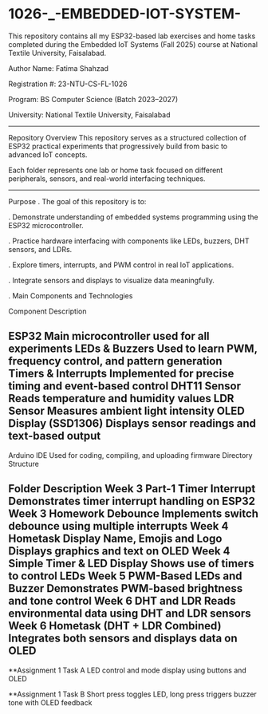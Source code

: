 # 1026-_-EMBEDDED-IOT-SYSTEM-

This repository contains all my ESP32-based lab exercises and home tasks completed during the Embedded IoT Systems (Fall 2025) course at National Textile University, Faisalabad.

Author
Name: Fatima Shahzad

Registration #: 23-NTU-CS-FL-1026

Program: BS Computer Science (Batch 2023–2027)

University: National Textile University, Faisalabad

------------------------------------------------------------------------------------------------------------------
Repository Overview
This repository serves as a structured collection of ESP32 practical experiments that progressively build from basic to advanced IoT concepts.

Each folder represents one lab or home task focused on different peripherals, sensors, and real-world interfacing techniques.

-----------------------------------------------------------------------------------------------------------------
Purpose
. The goal of this repository is to:

. Demonstrate understanding of embedded systems programming using the ESP32 microcontroller.

. Practice hardware interfacing with components like LEDs, buzzers, DHT sensors, and LDRs.

. Explore timers, interrupts, and PWM control in real IoT applications.

. Integrate sensors and displays to visualize data meaningfully.

. Main Components and Technologies

Component	Description 

ESP32	                    Main microcontroller used for all experiments
LEDs & Buzzers	          Used to learn PWM, frequency control, and pattern generation
Timers & Interrupts	      Implemented for precise timing and event-based control
DHT11 Sensor	            Reads temperature and humidity values
LDR Sensor	              Measures ambient light intensity
OLED Display (SSD1306)	  Displays sensor readings and text-based output
-------------------------------------------------------------------------------------------
Arduino IDE	Used for coding, compiling, and uploading firmware
Directory Structure

Folder	Description
Week 3 Part-1                      Timer Interrupt	Demonstrates timer interrupt handling on ESP32
Week 3 Homework Debounce	         Implements switch debounce using multiple interrupts
Week 4 Hometask                    Display Name, Emojis and Logo	Displays graphics and text on OLED
Week 4 Simple Timer & LED          Display	Shows use of timers to control LEDs
Week 5 PWM-Based LEDs and Buzzer	 Demonstrates PWM-based brightness and tone control
Week 6 DHT and LDR	               Reads environmental data using DHT and LDR sensors
Week 6 Hometask                    (DHT + LDR Combined)	Integrates both sensors and displays data on OLED
--------------------------------------------------------------------------------------------------------------

**Assignment 1	Task A LED control and mode display using buttons and OLED

**Assignment 1	Task B Short press toggles LED, long press triggers buzzer tone with OLED feedback




